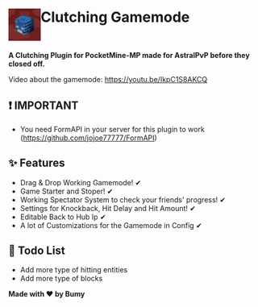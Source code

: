 
<h1>Clutching Gamemode<img src="https://github.com/Bumyy/Clutch-Core/blob/main/assets/icon.png" height="64" width="64" align="left" alt=""></h1><br>

<b>A Clutching Plugin for PocketMine-MP made for AstralPvP before they closed off.</b><br>

Video about the gamemode: https://youtu.be/IkpC1S8AKCQ

## ❗️ IMPORTANT
- You need FormAPI in your server for this plugin to work (https://github.com/jojoe77777/FormAPI)

## ✨ Features

- Drag & Drop Working Gamemode! ✔
- Game Starter and Stoper! ✔
- Working Spectator System to check your friends' progress! ✔
- Settings for Knockback, Hit Delay and Hit Amount! ✔
- Editable Back to Hub Ip ✔
- A lot of Customizations for the Gamemode in Config ✔

## 📝 Todo List

- Add more type of hitting entities
- Add more type of blocks


<b>Made with ❤ by Bumy</b>
